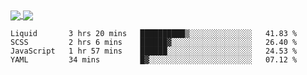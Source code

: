 <a href="https://www.mvuljevas.com">
    <img align="center" src="https://github-readme-stats.vercel.app/api?username=mvuljevas&show_icons=true&theme=dracula" />
</a>
<a href="https://www.mvuljevas.com">
    <img align="center" src="https://github-readme-stats.vercel.app/api/top-langs/?username=mvuljevas&theme=dracula&layout=compact" />
</a>

<br>

<!--START_SECTION:waka-->
```text
Liquid       3 hrs 20 mins   ██████████▒░░░░░░░░░░░░░░   41.83 % 
SCSS         2 hrs 6 mins    ██████▓░░░░░░░░░░░░░░░░░░   26.40 % 
JavaScript   1 hr 57 mins    ██████░░░░░░░░░░░░░░░░░░░   24.53 % 
YAML         34 mins         █▓░░░░░░░░░░░░░░░░░░░░░░░   07.12 % 
```
<!--END_SECTION:waka-->
